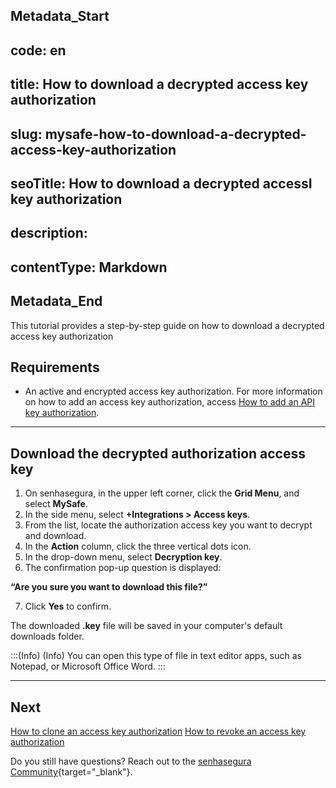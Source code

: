 ## Metadata_Start 
## code: en
## title: How to download a decrypted access key authorization 
## slug: mysafe-how-to-download-a-decrypted-access-key-authorization 
## seoTitle: How to download a decrypted accessI key authorization 
## description:  
## contentType: Markdown 
## Metadata_End
This tutorial provides a step-by-step guide on how to download a decrypted access key authorization

## Requirements

* An active and encrypted access key authorization. For more information on how to add an access key authorization, access [How to add an API key authorization](/v3-32/docs/mysafe-how-to-add-an-access-key-authorization).

***
## Download the decrypted authorization access key

1. On senhasegura, in the upper left corner, click the **Grid Menu**, and select **MySafe**.
2. In the side menu, select **+Integrations > Access keys**.
3. From the list, locate the authorization access key you want to decrypt and download.
4. In the **Action** column, click the three vertical dots icon.
5. In the drop-down menu, select **Decryption key**.
6. The confirmation pop-up question is displayed: 

**“Are you sure you want to download this file?”**
 
7. Click **Yes** to confirm.


The downloaded **.key** file will be saved in your computer's default downloads folder.

:::(Info) (Info)
You can open this type of file in text editor apps, such as Notepad, or Microsoft Office Word.
:::

***
## Next
[How to clone an access key authorization](/v3-32/docs/mysafe-how-to-clone-an-access-key-authorization)
[How to revoke an access key authorization](/v3-32/docs/mysafe-how-to-revoke-an-access-key-authorization)

Do you still have questions? Reach out to the [senhasegura Community](https://community.senhasegura.io/){target="_blank"}.